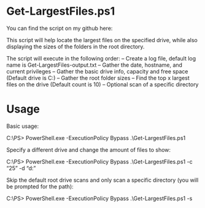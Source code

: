 # Get-LargestFiles.ps1

You can find the script on my github here:

This script will help locate the largest files on the specified drive, while also displaying
the sizes of the folders in the root directory.

The script will execute in the following order:
– Create a log file, default log name is Get-LargestFiles-output.txt
– Gather the date, hostname, and current privileges
– Gather the basic drive info, capacity and free space (Default drive is C:)
– Gather the root folder sizes
– Find the top x largest files on the drive (Default count is 10)
– Optional scan of a specific directory

# Usage

Basic usage:

C:\PS> PowerShell.exe -ExecutionPolicy Bypass .\Get-LargestFiles.ps1

Specify a different drive and change the amount of files to show:

C:\PS> PowerShell.exe -ExecutionPolicy Bypass .\Get-LargestFiles.ps1 -c “25” -d “d:”

Skip the default root drive scans and only scan a specific directory (you will be prompted for the path):

C:\PS> PowerShell.exe -ExecutionPolicy Bypass .\Get-LargestFiles.ps1 -s
